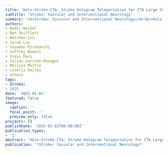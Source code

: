```yaml
---
title: 'Holo-Stroke-CTA: Stroke Hologram Teleportation for CTA Large Vessel Occlusion Assessments'
subtitle: 'Stroke: Vascular and Interventional Neurology'
summary: '<b>Stroke: Vascular and Interventional Neurology</b><br>Holo-Stroke-CTA: Stroke Hologram Teleportation for CTA Large Vessel Occlusion Assessments'
authors:
- Nadir Weibel
- Ben Shifflett
- Weichen Liu
- Jacob Lin
- Yasaman Pirahanchi
- Jeffrey Bowers
- Vikas Ravi
- Julián Carrión-Penagos
- Melissa Mortin
- Lovella Hailey
- others
tags:
- Stroke:
- 2025
date: '2025-01-01'
featured: false
image:
  caption: ''
  focal_point: ''
  preview_only: false
projects: []
publishDate: '2025-01-01T00:00:00Z'
publication_types:
- '1'
abstract: 'Holo-Stroke-CTA: Stroke Hologram Teleportation for CTA Large Vessel Occlusion Assessments'
publication: '*Stroke: Vascular and Interventional Neurology*'
---
```

